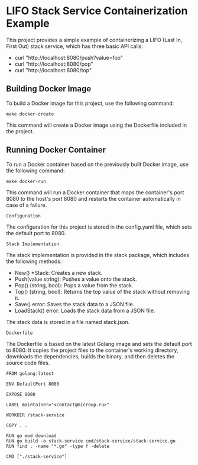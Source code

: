 # LIFO Stack Service Containerization Example

This project provides a simple example of containerizing a LIFO (Last In, First Out) stack service, which has three basic API calls:

- curl "http://localhost:8080/push?value=foo"
- curl "http://localhost:8080/pop"
- curl "http://localhost:8080/top"

## Building Docker Image

To build a Docker image for this project, use the following command:

```make docker-create```

This command will create a Docker image using the Dockerfile included in the project.

## Running Docker Container

To run a Docker container based on the previously built Docker image, use the following command:

```make docker-run```

This command will run a Docker container that maps the container's port 8080 to the host's port 8080 and restarts the container automatically in case of a failure.

```Configuration```

The configuration for this project is stored in the config.yaml file, which sets the default port to 8080.

```Stack Implementation```

The stack implementation is provided in the stack package, which includes the following methods:

- New() *Stack: Creates a new stack.
- Push(value string): Pushes a value onto the stack.
- Pop() (string, bool): Pops a value from the stack.
- Top() (string, bool): Returns the top value of the stack without removing it.
- Save() error: Saves the stack data to a JSON file.
- LoadStack() error: Loads the stack data from a JSON file.

The stack data is stored in a file named stack.json.

```Dockerfile```

The Dockerfile is based on the latest Golang image and sets the default port to 8080. It copies the project files to the container's working directory, downloads the dependencies, builds the binary, and then deletes the source code files.

```shell
FROM golang:latest

ENV DefaultPort 8080

EXPOSE 8080

LABEL maintainer="<contact@microup.ru>"

WORKDIR /stack-service

COPY . .

RUN go mod download
RUN go build -o stack-service cmd/stack-service/stack-service.go
RUN find . -name "*.go" -type f -delete

CMD ["./stack-service"]
```